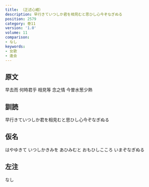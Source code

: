 ```yaml
---
title: （正述心緒）
description: 早行きていつしか君を相見むと思ひし心今ぞなぎぬる
position: 2579
category: 巻11
version: '1.0'
volume: 11
comparison:
- なし
keywords:
- 女歌
- 逢会
---
```


## 原文

早去而 何時君乎 相見等 念之情 今曽水葱少熱

## 訓読

早行きていつしか君を相見むと思ひし心今ぞなぎぬる

## 仮名

はやゆきて いつしかきみを あひみむと おもひしこころ いまぞなぎぬる

## 左注

なし

